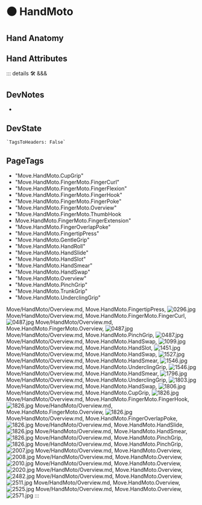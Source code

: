 
# 🟠 <moto>HandMoto</moto>

## Hand Anatomy

## Hand Attributes

::: details 🛠 <dev>&&&</dev>

## DevNotes

-

## DevState

```py
`TagsToHeaders: False`
```

<h2>PageTags</h2>

- "Move.HandMoto.CupGrip"
- "Move.HandMoto.FingerMoto.FingerCurl"
- "Move.HandMoto.FingerMoto.FingerFlexion"
- "Move.HandMoto.FingerMoto.FingerHook"
- "Move.HandMoto.FingerMoto.FingerPoke"
- "Move.HandMoto.FingerMoto.Overview"
- "Move.HandMoto.FingerMoto.ThumbHook
- Move.HandMoto.FingerMoto.FingerExtension"
- "Move.HandMoto.FingerOverlapPoke"
- "Move.HandMoto.FingertipPress"
- "Move.HandMoto.GentleGrip"
- "Move.HandMoto.HandRoll"
- "Move.HandMoto.HandSlide"
- "Move.HandMoto.HandSlot"
- "Move.HandMoto.HandSmear"
- "Move.HandMoto.HandSwap"
- "Move.HandMoto.Overview"
- "Move.HandMoto.PinchGrip"
- "Move.HandMoto.TrunkGrip"
- "Move.HandMoto.UnderclingGrip"

Move/HandMoto/Overview.md, <dev>Move.HandMoto.FingertipPress</dev>, ![0296.jpg](/PaperPhoto/0296.jpg)
Move/HandMoto/Overview.md, <dev>Move.HandMoto.FingerMoto.FingerCurl</dev>, ![0487.jpg](/PaperPhoto/0487.jpg)
Move/HandMoto/Overview.md, <dev>Move.HandMoto.FingerMoto.Overview</dev>, ![0487.jpg](/PaperPhoto/0487.jpg)
Move/HandMoto/Overview.md, <dev>Move.HandMoto.PinchGrip</dev>, ![0487.jpg](/PaperPhoto/0487.jpg)
Move/HandMoto/Overview.md, <dev>Move.HandMoto.HandSwap</dev>, ![1099.jpg](/PaperPhoto/1099.jpg)
Move/HandMoto/Overview.md, <dev>Move.HandMoto.HandSlot</dev>, ![1451.jpg](/PaperPhoto/1451.jpg)
Move/HandMoto/Overview.md, <dev>Move.HandMoto.HandSwap</dev>, ![1527.jpg](/PaperPhoto/1527.jpg)
Move/HandMoto/Overview.md, <dev>Move.HandMoto.HandSmear</dev>, ![1546.jpg](/PaperPhoto/1546.jpg)
Move/HandMoto/Overview.md, <dev>Move.HandMoto.UnderclingGrip</dev>, ![1546.jpg](/PaperPhoto/1546.jpg)
Move/HandMoto/Overview.md, <dev>Move.HandMoto.HandSmear</dev>, ![1796.jpg](/PaperPhoto/1796.jpg)
Move/HandMoto/Overview.md, <dev>Move.HandMoto.UnderclingGrip</dev>, ![1803.jpg](/PaperPhoto/1803.jpg)
Move/HandMoto/Overview.md, <dev>Move.HandMoto.HandSwap</dev>, ![1806.jpg](/PaperPhoto/1806.jpg)
Move/HandMoto/Overview.md, <dev>Move.HandMoto.CupGrip</dev>, ![1826.jpg](/PaperPhoto/1826.jpg)
Move/HandMoto/Overview.md, <dev>Move.HandMoto.FingerMoto.FingerHook</dev>, ![1826.jpg](/PaperPhoto/1826.jpg)
Move/HandMoto/Overview.md, <dev>Move.HandMoto.FingerMoto.Overview</dev>, ![1826.jpg](/PaperPhoto/1826.jpg)
Move/HandMoto/Overview.md, <dev>Move.HandMoto.FingerOverlapPoke</dev>, ![1826.jpg](/PaperPhoto/1826.jpg)
Move/HandMoto/Overview.md, <dev>Move.HandMoto.HandSlide</dev>, ![1826.jpg](/PaperPhoto/1826.jpg)
Move/HandMoto/Overview.md, <dev>Move.HandMoto.HandSmear</dev>, ![1826.jpg](/PaperPhoto/1826.jpg)
Move/HandMoto/Overview.md, <dev>Move.HandMoto.PinchGrip</dev>, ![1826.jpg](/PaperPhoto/1826.jpg)
Move/HandMoto/Overview.md, <dev>Move.HandMoto.PinchGrip</dev>, ![2007.jpg](/PaperPhoto/2007.jpg)
Move/HandMoto/Overview.md, <dev>Move.HandMoto.Overview</dev>, ![2008.jpg](/PaperPhoto/2008.jpg)
Move/HandMoto/Overview.md, <dev>Move.HandMoto.Overview</dev>, ![2010.jpg](/PaperPhoto/2010.jpg)
Move/HandMoto/Overview.md, <dev>Move.HandMoto.Overview</dev>, ![2020.jpg](/PaperPhoto/2020.jpg)
Move/HandMoto/Overview.md, <dev>Move.HandMoto.Overview</dev>, ![2482.jpg](/PaperPhoto/2482.jpg)
Move/HandMoto/Overview.md, <dev>Move.HandMoto.Overview</dev>, ![2511.jpg](/PaperPhoto/2511.jpg)
Move/HandMoto/Overview.md, <dev>Move.HandMoto.Overview</dev>, ![2525.jpg](/PaperPhoto/2525.jpg)
Move/HandMoto/Overview.md, <dev>Move.HandMoto.Overview</dev>, ![2571.jpg](/PaperPhoto/2571.jpg)
:::
